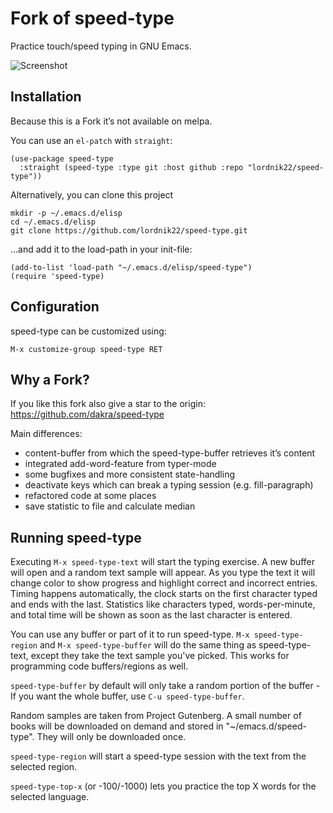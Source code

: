 # Fork of speed-type

Practice touch/speed typing in GNU Emacs.

![Screenshot](https://raw.github.com/dakra/speed-type/master/speed-type-screen-shot.png)

## Installation

Because this is a Fork it’s not available on melpa.

You can use an `el-patch` with `straight`:
```emacs-lisp
(use-package speed-type
  :straight (speed-type :type git :host github :repo "lordnik22/speed-type"))
```

Alternatively, you can clone this project
```
mkdir -p ~/.emacs.d/elisp
cd ~/.emacs.d/elisp
git clone https://github.com/lordnik22/speed-type.git
```
...and add it to the load-path in your init-file:
```
(add-to-list 'load-path "~/.emacs.d/elisp/speed-type")
(require 'speed-type)
```

## Configuration

speed-type can be customized using:

```
M-x customize-group speed-type RET
```

## Why a Fork?

If you like this fork also give a star to the origin: https://github.com/dakra/speed-type

Main differences:
- content-buffer from which the speed-type-buffer retrieves it’s content
- integrated add-word-feature from typer-mode
- some bugfixes and more consistent state-handling
- deactivate keys which can break a typing session (e.g. fill-paragraph)
- refactored code at some places
- save statistic to file and calculate median

## Running speed-type

Executing `M-x speed-type-text` will start the typing exercise. A new buffer will
open and a random text sample will appear. As you type the text it will change
color to show progress and highlight correct and incorrect entries. Timing
happens automatically, the clock starts on the first character typed and ends
with the last. Statistics like characters typed, words-per-minute, and total
time will be shown as soon as the last character is entered.

You can use any buffer or part of it to run speed-type. `M-x speed-type-region`
and `M-x speed-type-buffer` will do the same thing as speed-type-text, except they
take the text sample you've picked.
This works for programming code buffers/regions as well.

`speed-type-buffer` by default will only take a random portion of the buffer - If
you want the whole buffer, use `C-u speed-type-buffer`.

Random samples are taken from Project Gutenberg. A small number of books will be
downloaded on demand and stored in "~/emacs.d/speed-type". They will only be
downloaded once.

`speed-type-region` will start a speed-type session with the text from
the selected region.

`speed-type-top-x` (or -100/-1000) lets you practice the top X words
for the selected language.

[melpa-link]: https://melpa.org/#/speed-type
[melpa-stable-link]: https://stable.melpa.org/#/speed-type
[melpa-badge]: https://melpa.org/packages/speed-type-badge.svg
[melpa-stable-badge]: https://stable.melpa.org/packages/speed-type-badge.svg
